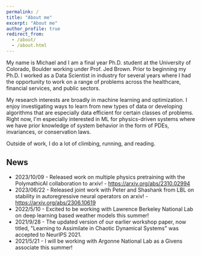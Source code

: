 ```yaml
---
permalink: /
title: "About me"
excerpt: "About me"
author_profile: true
redirect_from: 
  - /about/
  - /about.html
---
```


My name is Michael and I am a final year Ph.D. student at the University of Colorado, Boulder working under Prof. Jed Brown. Prior to beginning my Ph.D. I worked as a Data Scientist in industry for several years where I had the opportunity to work on a range of problems across the healthcare, financial services, and public sectors.

My research interests are broadly in machine learning and optimization. I enjoy investigating ways to learn from new types of data or developing algorithms that are especially data efficient for certain classes of problems. Right now, I'm especially interested in ML for physics-driven systems where we have prior knowledge of system behavior in the form of PDEs, invariances, or conservation laws. 

Outside of work, I do a lot of climbing, running, and reading. 

News
------
* 2023/10/09 - Released work on multiple physics pretraining with the PolymathicAI collaboration to arxiv! - https://arxiv.org/abs/2310.02994
* 2023/06/22 - Released joint work with Peter and Shashank from LBL on stability in autoregressive neural operators on arxiv! -  https://arxiv.org/abs/2306.10619
* 2022/5/10 - Excited to be working with Lawrence Berkeley National Lab on deep learning based weather models this summer!
* 2021/9/28 - The updated version of our earlier workshop paper, now titled, "Learning to Assimilate in Chaotic Dynamical Systems" was accepted to NeurIPS 2021.
* 2021/5/21 - I will be working with Argonne National Lab as a Givens associate this summer!
